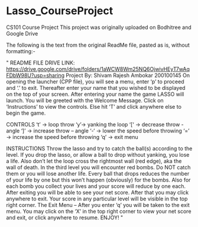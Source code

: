 # Lasso_CourseProject
CS101 Course Project
This project was originally uploaded on Bodhitree and Google Drive

The following is the text from the original ReadMe file, pasted as is, without formatting:-

\"
README FILE
DRIVE LINK:  https://drive.google.com/drive/folders/1aWCW8Wm25NQ6OjwivHEyT7wAqFDbW98U?usp=sharing
Project By: Shivam Rajesh Ambokar
	      200100145
On opening the launcher (CPP file), you will see a menu, enter ‘p’ to proceed and ‘.’ to exit.
Thereafter enter your name that you wished to be displayed on the top of your screen.
After entering your name the game LASSO will launch. You will be greeted with the Welcome Message. Click on ‘Instructions’ to view the controls. Else hit ‘T’ and click anywhere else to begin the game.

CONTROLS 
‘t’ ->  loop throw
‘y’->  yanking the loop
‘\[‘ ->  decrease throw - angle
‘\]’ ->  increase  throw – angle
‘-‘ ->  lower the speed before throwing
‘=’ -> increase the speed before throwing
‘q’ -> exit menu

INSTRUCTIONS
Throw the lasso and try to catch the ball(s) according to the level. If you drop the lasso, or allow a ball to drop without yanking, you lose a life. Also don’t let the loop cross the rightmost wall (red edge), aka the wall of death.
In the third level you will encounter red bombs. Do NOT catch them or you will lose another life. 
Every ball that drops reduces the number of your life by one but this won’t happen (obviously) for the bombs. Also for each bomb you collect your lives and your score will reduce by one each. 
After exiting you will be able to see your net score. After that you may click anywhere to exit. 
Your score in any particular level will be visible in the top right corner.
The Exit Menu – After you enter ‘q’ you will be taken to the exit menu. You may click on the ‘X’ in the top right corner to view your net score and exit, or click anywhere to resume. 
ENJOY!
\"
